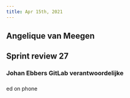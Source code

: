```yaml
---
title: Apr 15th, 2021
---
```


## Angelique van Meegen
## Sprint review 27
### Johan Ebbers GitLab verantwoordelijke
###
ed on phone
##
